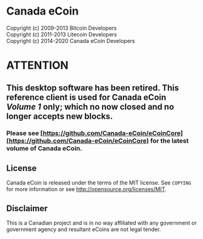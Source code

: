 Canada eCoin
================================

Copyright (c) 2009-2013 Bitcoin Developers  
Copyright (c) 2011-2013 Litecoin Developers  
Copyright (c) 2014-2020 Canada eCoin Developers  

# ATTENTION
## This desktop software has been retired.  This reference client is used for Canada eCoin _Volume 1_ only;  which no now closed and no longer accepts new blocks.
### Please see [https://github.com/Canada-eCoin/eCoinCore](https://github.com/Canada-eCoin/eCoinCore) for the latest volume of Canada eCoin.



License
-------

Canada eCoin is released under the terms of the MIT license. See `COPYING` for more
information or see http://opensource.org/licenses/MIT.

Disclaimer
----------

This is a Canadian project and is in no way affiliated with any government or government agency and resultant eCoins are not legal tender.
